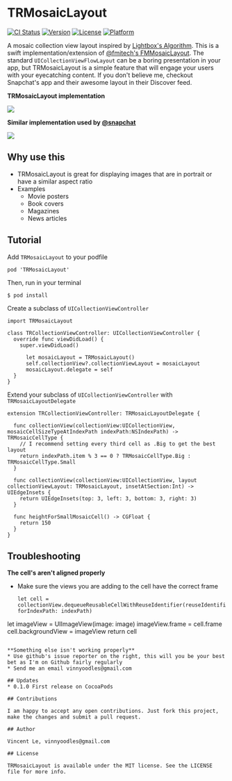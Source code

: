 # TRMosaicLayout

[![CI Status](http://img.shields.io/travis/vinnyoodles/TRMosaicLayout.svg?style=flat)](https://travis-ci.org/vinnyoodles/TRMosaicLayout)
[![Version](https://img.shields.io/cocoapods/v/TRMosaicLayout.svg?style=flat)](http://cocoapods.org/pods/TRMosaicLayout)
[![License](https://img.shields.io/cocoapods/l/TRMosaicLayout.svg?style=flat)](http://cocoapods.org/pods/TRMosaicLayout)
[![Platform](https://img.shields.io/cocoapods/p/TRMosaicLayout.svg?style=flat)](http://cocoapods.org/pods/TRMosaicLayout)

A mosaic collection view layout inspired by [Lightbox's Algorithm](http://blog.vjeux.com/2012/image/image-layout-algorithm-lightbox.html). This is a swift implementation/extension of [@fmitech's FMMosaicLayout](https://github.com/fmitech/FMMosaicLayout). The standard `UICollectionViewFlowLayout` can be a boring presentation in your app, but TRMosaicLayout is a simple feature that will engage your users with your eyecatching content. If you don't believe me, checkout Snapchat's app and
their awesome layout in their Discover feed.

**TRMosaicLayout implementation**

<img src="Demo/demo.gif"/>

**Similar implementation used by [@snapchat](https://github.com/snapchat)**

<img src="Demo/snapchat.gif"/>

## Why use this
* TRMosaicLayout is great for displaying images that are in portrait or have a similar aspect ratio
* Examples
  * Movie posters
  * Book covers
  * Magazines
  * News articles

## Tutorial

Add `TRMosaicLayout` to your podfile
```
pod 'TRMosaicLayout'
```

Then, run in your terminal
```
$ pod install 
```

Create a subclass of `UICollectionViewController`
```
import TRMosaicLayout

class TRCollectionViewController: UICollectionViewController {
  override func viewDidLoad() {
    super.viewDidLoad()

      let mosaicLayout = TRMosaicLayout()
      self.collectionView?.collectionViewLayout = mosaicLayout
      mosaicLayout.delegate = self
  }
}
```

Extend your subclass of `UICollectionViewController` with `TRMosaicLayoutDelegate`
```
extension TRCollectionViewController: TRMosaicLayoutDelegate {

  func collectionView(collectionView:UICollectionView, mosaicCellSizeTypeAtIndexPath indexPath:NSIndexPath) -> TRMosaicCellType {
    // I recommend setting every third cell as .Big to get the best layout
    return indexPath.item % 3 == 0 ? TRMosaicCellType.Big : TRMosaicCellType.Small
  }

  func collectionView(collectionView:UICollectionView, layout collectionViewLayout: TRMosaicLayout, insetAtSection:Int) -> UIEdgeInsets {
    return UIEdgeInsets(top: 3, left: 3, bottom: 3, right: 3)
  }

  func heightForSmallMosaicCell() -> CGFloat {
    return 150
  }
}
```

## Troubleshooting

**The cell's aren't aligned properly**
* Make sure the views you are adding to the cell have the correct frame
  ```
  let cell = collectionView.dequeueReusableCellWithReuseIdentifier(reuseIdentifier, forIndexPath: indexPath)
let imageView = UIImageView(image: image)
  imageView.frame = cell.frame
  cell.backgroundView = imageView
  return cell
  ```

  **Something else isn't working properly**
  * Use github's issue reporter on the right, this will you be your best bet as I'm on Github fairly regularly
  * Send me an email vinnyoodles@gmail.com

## Updates
  * 0.1.0 First release on CocoaPods

## Contributions

  I am happy to accept any open contributions. Just fork this project, make the changes and submit a pull request.

## Author

  Vincent Le, vinnyoodles@gmail.com

## License

  TRMosaicLayout is available under the MIT license. See the LICENSE file for more info.
